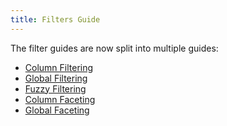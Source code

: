 ```yaml
---
title: Filters Guide
---
```


<!-- Deprecated -->

The filter guides are now split into multiple guides:

- [Column Filtering](../guide/column-filtering)
- [Global Filtering](../guide/global-filtering)
- [Fuzzy Filtering](../guide/fuzzy-filtering)
- [Column Faceting](../guide/column-faceting)
- [Global Faceting](../guide/global-faceting)
